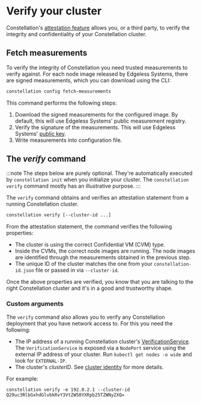 # Verify your cluster

Constellation's [attestation feature](../architecture/attestation.md) allows you, or a third party, to verify the integrity and confidentiality of your Constellation cluster.

## Fetch measurements

To verify the integrity of Constellation you need trusted measurements to verify against. For each node image released by Edgeless Systems, there are signed measurements, which you can download using the CLI:

```bash
constellation config fetch-measurements
```

This command performs the following steps:
1. Download the signed measurements for the configured image. By default, this will use Edgeless Systems' public measurement registry.
2. Verify the signature of the measurements. This will use Edgeless Systems' [public key](https://edgeless.systems/es.pub).
3. Write measurements into configuration file.

## The *verify* command

:::note
The steps below are purely optional. They're automatically executed by `constellation init` when you initialize your cluster. The `constellation verify` command mostly has an illustrative purpose.
:::

The `verify` command obtains and verifies an attestation statement from a running Constellation cluster.

```bash
constellation verify [--cluster-id ...]
```

From the attestation statement, the command verifies the following properties:
* The cluster is using the correct Confidential VM (CVM) type.
* Inside the CVMs, the correct node images are running. The node images are identified through the measurements obtained in the previous step.
* The unique ID of the cluster matches the one from your `constellation-id.json` file or passed in via `--cluster-id`.

Once the above properties are verified, you know that you are talking to the right Constellation cluster and it's in a good and trustworthy shape.

### Custom arguments

The `verify` command also allows you to verify any Constellation deployment that you have network access to. For this you need the following:

* The IP address of a running Constellation cluster's [VerificationService](../architecture/components.md#verificationservice). The `VerificationService` is exposed via a `NodePort` service using the external IP address of your cluster. Run `kubectl get nodes -o wide` and look for `EXTERNAL-IP`.
* The cluster's *clusterID*. See [cluster identity](../architecture/keys.md#cluster-identity) for more details.

For example:

```shell-session
constellation verify -e 192.0.2.1 --cluster-id Q29uc3RlbGxhdGlvbkRvY3VtZW50YXRpb25TZWNyZXQ=
```
